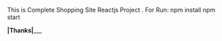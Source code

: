 This is Complete Shopping Site Reactjs Project . 
For Run:
npm install
npm start 


__________________________|Thanks|_____________________________